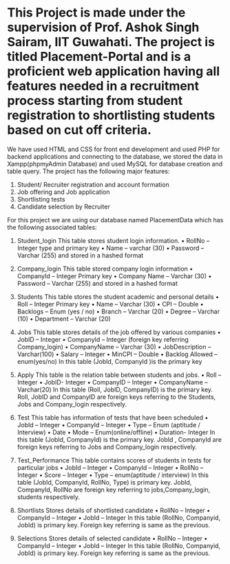 # This Project is made under the supervision of Prof. Ashok Singh Sairam, IIT Guwahati. The project is titled Placement-Portal and is a proficient web application having all features needed in a recruitment process starting from student registration to shortlisting students based on cut off criteria.
We have used HTML and CSS for front end development and used PHP for backend applications and connecting to the database, we stored the data in Xampp(phpmyAdmin Database) and used MySQL for database creation and table query.
The project has the following major features:
1. Student/ Recruiter registration and account formation
2. Job offering and Job application
3. Shortlisting tests
4. Candidate selection by Recruiter


For this project we are using our database named PlacementData which has the following associated tables:

1. Student_login
This table stores student login information.
•	RollNo – Integer type and primary key
•	Name – varchar (30)
•	Password – Varchar (255)  and stored in a hashed format

2. Company_login
This table stored company login information
•	CompanyId – Integer Primary key
•	Company Name – Varchar (30)
•	Password – Varchar (255) and stored in a hashed format

3. Students
This table stores the student academic and personal details
•	Roll – Integer Primary key 
•	Name – Varchar (30)
•	CPI – Double
•	Backlogs – Enum (yes / no)
•	Branch – Varchar (20)
•	Degree – Varchar (10)
•	Department – Varchar (20)

4. Jobs
This table stores details of the job offered by various companies
•	JobID – Integer 
•	CompanyId – Integer (foreign key referring Company_login) 
•	CompanyName – Varchar (30)
•	JobDescription – Varchar(100)
•	Salary – Integer
•	MinCPI – Double
•	Backlog Allowed – enum(yes/no)
In this table (JobId, CompanyId )is the primary key

5. Apply
This table is the relation table between students and jobs.
•	Roll – Integer
•	JobID- Integer
•	CompanyID – Integer
•	CompanyName – Varchar(20)
In this table (Roll, JobID, CompanyID) is the primary key.
Roll, JobID and CompanyID are foreign keys referring to the Students, Jobs and Company_login respectively.

6. Test
This table has information of tests that have been scheduled
•	JobId – Integer
•	CompanyId – Integer
•	Type – Enum (aptitude / Interview)
•	Date 
•	Mode – Enum(online/offline)
•	Duration- Integer
In this table (JobId, CompanyId) is the primary key.
JobId , CompanyId are foreign keys referring to Jobs and Company_login respectively.

7. Test_Performance
This table contains scores of students in tests for particular jobs
•	JobId – Integer
•	CompanyId – Integer
•	RollNo – Integer
•	Score – Integer
•	Type – enum(aptitude / interview)
In this table (JobId, CompanyId, RollNo, Type) is primary key.
JobId, CompanyId, RollNo are foreign key referring to jobs,Company_login, students respectively.

8. Shortlists
Stores details of shortlisted candidate
•	RollNo – Integer
•	CompanyId – Integer
•	JobId – Integer
In this table (RollNo, Companyid, JobId) is primary key.
Foreign key referring is same as the previous.


9. Selections
Stores details of selected candidate
•	RollNo – Integer
•	CompanyId – Integer
•	JobId – Integer
In this table (RollNo, Companyid, JobId) is primary key.
Foreign key referring is same as the previous.
